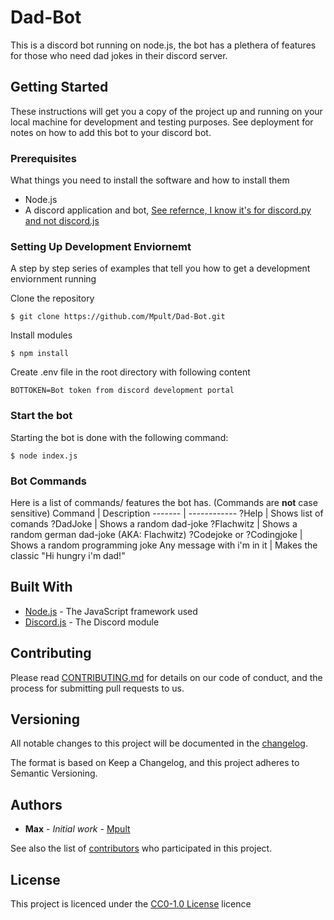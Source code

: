 # Dad-Bot

This is a discord bot running on node.js, the bot has a plethera of features for those who need dad jokes in their discord server.

## Getting Started

These instructions will get you a copy of the project up and running on your local machine for development and testing purposes. See deployment for notes on how to add this bot to your discord bot.

### Prerequisites

What things you need to install the software and how to install them

* Node.js
* A discord application and bot, [See refernce, I know it's for discord.py and not discord.js](https://discordpy.readthedocs.io/en/latest/discord.html)

### Setting Up Development Enviornemt

A step by step series of examples that tell you how to get a development enviornment running

Clone the repository
``` shell
$ git clone https://github.com/Mpult/Dad-Bot.git
```
Install modules
``` shell
$ npm install
```
Create .env file in the root directory with following content
``` .env
BOTTOKEN=Bot token from discord development portal
```
### Start the bot
Starting the bot is done with the following command:
``` shell
$ node index.js
```
### Bot Commands
Here is a list of commands/ features the bot has. (Commands are **not** case sensitive)
Command | Description
------- | ------------
?Help | Shows list of comands
?DadJoke | Shows a random dad-joke
?Flachwitz | Shows a random german dad-joke (AKA: Flachwitz)
?Codejoke or ?Codingjoke | Shows a random programming joke
Any message with i'm in it | Makes the classic "Hi hungry i'm dad!"
## Built With

* [Node.js](https://nodejs.org/en/) - The JavaScript framework used
* [Discord.js](https://discord.js.org/#/) - The Discord module

## Contributing

Please read [CONTRIBUTING.md](https://gist.github.com/MPult/7edf9a696118889af0e3e103e9a4fae2) for details on our code of conduct, and the process for submitting pull requests to us.

## Versioning

All notable changes to this project will be documented in the [changelog](https://github.com/Mpult/Dad-Bot/blob/main/.github/changelog.md).

The format is based on Keep a Changelog, and this project adheres to Semantic Versioning.

## Authors

* **Max** - *Initial work* - [Mpult](https://github.com/Mpult)

See also the list of [contributors](https://github.com/Mpult/dad-bot/contributors) who participated in this project.

## License
This project is licenced under the [CC0-1.0 License](https://github.com/MPult/Dad-Bot/blob/main/LICENSE) licence
